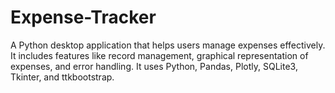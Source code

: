# Expense-Tracker
A Python desktop application that helps users manage expenses effectively. It includes features like record management, graphical representation of expenses, and error handling. It uses Python, Pandas, Plotly, SQLite3, Tkinter, and ttkbootstrap.
